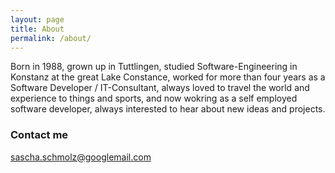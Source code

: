 ```yaml
---
layout: page
title: About
permalink: /about/
---
```


Born in 1988, grown up in Tuttlingen, studied Software-Engineering in Konstanz at the great Lake Constance, worked for more than four years as a Software Developer / IT-Consultant, always loved to travel the world and experience to things and sports, and now wokring as a self employed software developer, always interested to hear about new ideas and projects.

### Contact me

[sascha.schmolz@googlemail.com](mailto:sascha.schmolz@googlemail.com)
